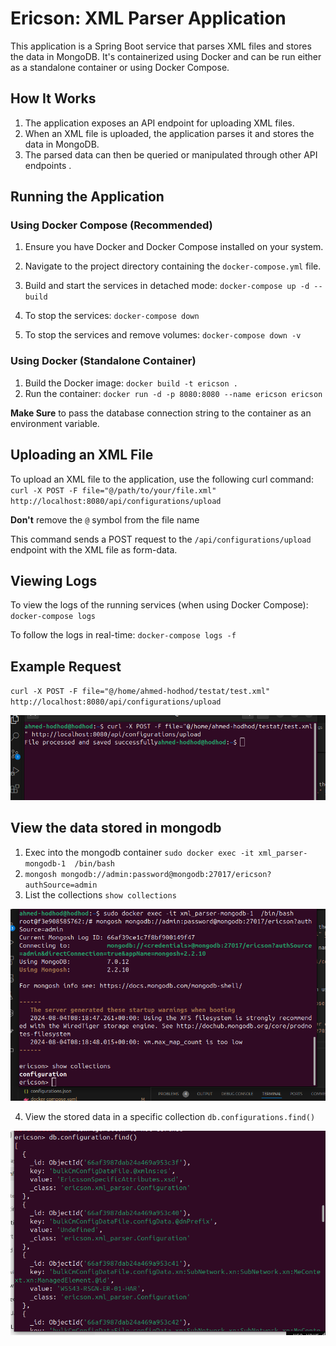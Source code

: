 # Ericson: XML Parser Application

This application is a Spring Boot service that parses XML files and stores the data in MongoDB. It's containerized using Docker and can be run either as a standalone container or using Docker Compose.

## How It Works

1. The application exposes an API endpoint for uploading XML files.
2. When an XML file is uploaded, the application parses it and stores the data in MongoDB.
3. The parsed data can then be queried or manipulated through other API endpoints .

## Running the Application

### Using Docker Compose (Recommended)

1. Ensure you have Docker and Docker Compose installed on your system.

2. Navigate to the project directory containing the `docker-compose.yml` file.

3. Build and start the services in detached mode: `docker-compose up -d --build`
4. To stop the services: `docker-compose down`
5. To stop the services and remove volumes: `docker-compose down -v`

### Using Docker (Standalone Container)
1. Build the Docker image: `docker build -t ericson .`
2. Run the container: `docker run -d -p 8080:8080 --name ericson ericson`

__Make Sure__ to pass the database connection string to the container as an environment variable. 


## Uploading an XML File

To upload an XML file to the application, use the following curl command:
`curl -X POST -F file="@/path/to/your/file.xml" http://localhost:8080/api/configurations/upload`

__Don't__ remove the `@` symbol from the file name

This command sends a POST request to the `/api/configurations/upload` endpoint with the XML file as form-data.

## Viewing Logs

To view the logs of the running services (when using Docker Compose): `docker-compose logs`

To follow the logs in real-time: `docker-compose logs -f`


## Example Request 
`curl -X POST -F file="@/home/ahmed-hodhod/testat/test.xml" http://localhost:8080/api/configurations/upload`

![Request](screenshots/request.png)

## View the data stored in mongodb  
1. Exec into the mongodb container `sudo docker exec -it xml_parser-mongodb-1  /bin/bash`
2. `mongosh mongodb://admin:password@mongodb:27017/ericson?authSource=admin`
3. List the collections `show collections`

![collections](screenshots/collections.png)

4. View the stored data in a specific collection `db.configurations.find()`

![stored data in mongodb](screenshots/data.png)


